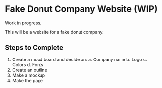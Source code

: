 # Fake Donut Company Website (WIP)

Work in progress.

This will be a website for a fake donut company.

## Steps to Complete

1. Create a mood board and decide on:
   a. Company name
   b. Logo
   c. Colors
   d. Fonts
2. Create an outline
3. Make a mockup
4. Make the page
